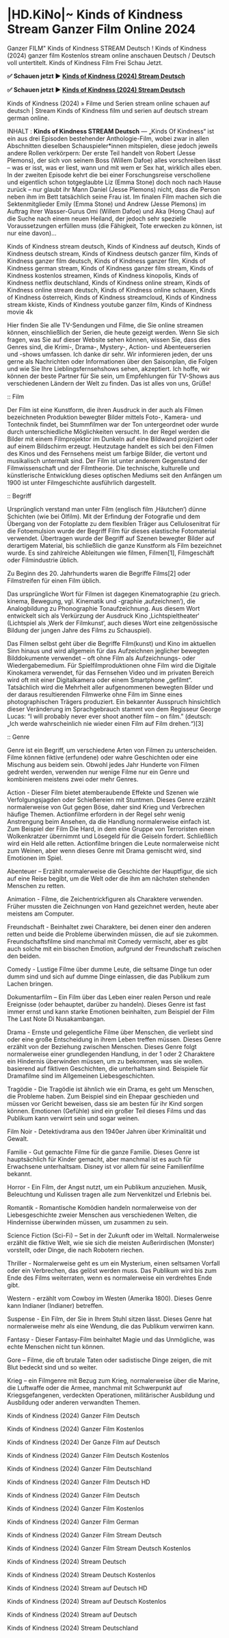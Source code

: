 # |HD.KiNo|~ Kinds of Kindness Stream Ganzer Film Online 2024

Ganzer FILM" Kinds of Kindness STREAM Deutsch ! Kinds of Kindness (2024) ganzer film Kostenlos stream online anschauen Deutsch / Deutsch voll untertitelt. Kinds of Kindness Film Frei Schau Jetzt.

**✅ Schauen jetzt ▶️ [Kinds of Kindness (2024) Stream Deutsch](https://popcorn-tv.online/de/movie/1029955/kinds-of-kindness)**

**✅ Schauen jetzt ▶️ [Kinds of Kindness (2024) Stream Deutsch](https://popcorn-tv.online/de/movie/1029955/kinds-of-kindness)**

Kinds of Kindness (2024) » Filme und Serien stream online schauen auf deutsch | Stream Kinds of Kindness film und serien auf deutsch stream german online.

INHALT : **Kinds of Kindness STREAM Deutsch** — „Kinds Of Kindness“ ist ein aus drei Episoden bestehender Anthologie-Film, wobei zwar in allen Abschnitten dieselben Schauspieler*innen mitspielen, diese jedoch jeweils andere Rollen verkörpern: Der erste Teil handelt von Robert (Jesse Plemons), der sich von seinem Boss (Willem Dafoe) alles vorschreiben lässt – was er isst, was er liest, wann und mit wem er Sex hat, wirklich alles eben. In der zweiten Episode kehrt die bei einer Forschungsreise verschollene und eigentlich schon totgeglaubte Liz (Emma Stone) doch noch nach Hause zurück – nur glaubt ihr Mann Daniel (Jesse Plemons) nicht, dass die Person neben ihm im Bett tatsächlich seine Frau ist. Im finalen Film machen sich die Sektenmitglieder Emily (Emma Stone) und Andrew (Jesse Plemons) im Auftrag ihrer Wasser-Gurus Omi (Willem Dafoe) und Aka (Hong Chau) auf die Suche nach einem neuen Heiland, der jedoch sehr spezielle Voraussetzungen erfüllen muss (die Fähigkeit, Tote erwecken zu können, ist nur eine davon)…

Kinds of Kindness stream deutsch, Kinds of Kindness auf deutsch, Kinds of Kindness deutsch stream, Kinds of Kindness deutsch ganzer film, Kinds of Kindness ganzer film deutsch, Kinds of Kindness ganzer film, Kinds of Kindness german stream, Kinds of Kindness ganzer film stream, Kinds of Kindness kostenlos streamen, Kinds of Kindness kinopolis, Kinds of Kindness netflix deutschland, Kinds of Kindness online stream, Kinds of Kindness online stream deutsch, Kinds of Kindness online schauen, Kinds of Kindness österreich, Kinds of Kindness streamcloud, Kinds of Kindness stream kkiste, Kinds of Kindness youtube ganzer film, Kinds of Kindness movie 4k

Hier finden Sie alle TV-Sendungen und Filme, die Sie online streamen können, einschließlich der Serien, die heute gezeigt werden. Wenn Sie sich fragen, was Sie auf dieser Website sehen können, wissen Sie, dass dies Genres sind, die Krimi-, Drama-, Mystery-, Action- und Abenteuerserien und -shows umfassen. Ich danke dir sehr. Wir informieren jeden, der uns gerne als Nachrichten oder Informationen über den Saisonplan, die Folgen und wie Sie Ihre Lieblingsfernsehshows sehen, akzeptiert. Ich hoffe, wir können der beste Partner für Sie sein, um Empfehlungen für TV-Shows aus verschiedenen Ländern der Welt zu finden. Das ist alles von uns, Grüße!

:: Film

Der Film ist eine Kunstform, die ihren Ausdruck in der auch als Filmen bezeichneten Produktion bewegter Bilder mittels Foto-, Kamera- und Tontechnik findet, bei Stummfilmen war der Ton untergeordnet oder wurde durch unterschiedliche Möglichkeiten versucht. In der Regel werden die Bilder mit einem Filmprojektor im Dunkeln auf eine Bildwand projiziert oder auf einem Bildschirm erzeugt. Heutzutage handelt es sich bei den Filmen des Kinos und des Fernsehens meist um farbige Bilder, die vertont und musikalisch untermalt sind. Der Film ist unter anderem Gegenstand der Filmwissenschaft und der Filmtheorie. Die technische, kulturelle und künstlerische Entwicklung dieses optischen Mediums seit den Anfängen um 1900 ist unter Filmgeschichte ausführlich dargestellt.

:: Begriff

Ursprünglich verstand man unter Film (englisch film ‚Häutchen‘) dünne Schichten (wie bei Ölfilm). Mit der Erfindung der Fotografie und dem Übergang von der Fotoplatte zu dem flexiblen Träger aus Cellulosenitrat für die Fotoemulsion wurde der Begriff Film für dieses elastische Fotomaterial verwendet. Übertragen wurde der Begriff auf Szenen bewegter Bilder auf derartigem Material, bis schließlich die ganze Kunstform als Film bezeichnet wurde. Es sind zahlreiche Ableitungen wie filmen, Filmen[1], Filmgeschäft oder Filmindustrie üblich.

Zu Beginn des 20. Jahrhunderts waren die Begriffe Films[2] oder Filmstreifen für einen Film üblich.

Das ursprüngliche Wort für Filmen ist dagegen Kinematographie (zu griech. kinema, Bewegung, vgl. Kinematik und -graphie ‚aufzeichnen‘), die Analogbildung zu Phonographie Tonaufzeichnung. Aus diesem Wort entwickelt sich als Verkürzung der Ausdruck Kino ‚Lichtspieltheater‘ (Lichtspiel als ‚Werk der Filmkunst‘, auch dieses Wort eine zeitgenössische Bildung der jungen Jahre des Films zu Schauspiel).

Das Filmen selbst geht über die Begriffe Film(kunst) und Kino im aktuellen Sinn hinaus und wird allgemein für das Aufzeichnen jeglicher bewegten Bilddokumente verwendet – oft ohne Film als Aufzeichnungs- oder Wiedergabemedium. Für Spielfilmproduktionen ohne Film wird die Digitale Kinokamera verwendet, für das Fernsehen Video und im privaten Bereich wird oft mit einer Digitalkamera oder einem Smartphone „gefilmt“. Tatsächlich wird die Mehrheit aller aufgenommenen bewegten Bilder und der daraus resultierenden Filmwerke ohne Film im Sinne eines photographischen Trägers produziert. Ein bekannter Ausspruch hinsichtlich dieser Veränderung im Sprachgebrauch stammt von dem Regisseur George Lucas: “I will probably never ever shoot another film – on film.” (deutsch: „Ich werde wahrscheinlich nie wieder einen Film auf Film drehen.“)[3]

:: Genre

Genre ist ein Begriff, um verschiedene Arten von Filmen zu unterscheiden. Filme können fiktive (erfundene) oder wahre Geschichten oder eine Mischung aus beidem sein. Obwohl jedes Jahr Hunderte von Filmen gedreht werden, verwenden nur wenige Filme nur ein Genre und kombinieren meistens zwei oder mehr Genres.

Action - Dieser Film bietet atemberaubende Effekte und Szenen wie Verfolgungsjagden oder Schießereien mit Stuntmen. Dieses Genre erzählt normalerweise von Gut gegen Böse, daher sind Krieg und Verbrechen häufige Themen. Actionfilme erfordern in der Regel sehr wenig Anstrengung beim Ansehen, da die Handlung normalerweise einfach ist. Zum Beispiel der Film Die Hard, in dem eine Gruppe von Terroristen einen Wolkenkratzer übernimmt und Lösegeld für die Geiseln fordert. Schließlich wird ein Held alle retten. Actionfilme bringen die Leute normalerweise nicht zum Weinen, aber wenn dieses Genre mit Drama gemischt wird, sind Emotionen im Spiel.

Abenteuer – Erzählt normalerweise die Geschichte der Hauptfigur, die sich auf eine Reise begibt, um die Welt oder die ihm am nächsten stehenden Menschen zu retten.

Animation - Filme, die Zeichentrickfiguren als Charaktere verwenden. Früher mussten die Zeichnungen von Hand gezeichnet werden, heute aber meistens am Computer.

Freundschaft - Beinhaltet zwei Charaktere, bei denen einer den anderen retten und beide die Probleme überwinden müssen, die auf sie zukommen. Freundschaftsfilme sind manchmal mit Comedy vermischt, aber es gibt auch solche mit ein bisschen Emotion, aufgrund der Freundschaft zwischen den beiden.

Comedy - Lustige Filme über dumme Leute, die seltsame Dinge tun oder dumm sind und sich auf dumme Dinge einlassen, die das Publikum zum Lachen bringen.

Dokumentarfilm – Ein Film über das Leben einer realen Person und reale Ereignisse (oder behauptet, darüber zu handeln). Dieses Genre ist fast immer ernst und kann starke Emotionen beinhalten, zum Beispiel der Film The Last Note Di Nusakambangan.

Drama - Ernste und gelegentliche Filme über Menschen, die verliebt sind oder eine große Entscheidung in ihrem Leben treffen müssen. Dieses Genre erzählt von der Beziehung zwischen Menschen. Dieses Genre folgt normalerweise einer grundlegenden Handlung, in der 1 oder 2 Charaktere ein Hindernis überwinden müssen, um zu bekommen, was sie wollen. basierend auf fiktiven Geschichten, die unterhaltsam sind. Beispiele für Dramafilme sind im Allgemeinen Liebesgeschichten.

Tragödie - Die Tragödie ist ähnlich wie ein Drama, es geht um Menschen, die Probleme haben. Zum Beispiel sind ein Ehepaar geschieden und müssen vor Gericht beweisen, dass sie am besten für ihr Kind sorgen können. Emotionen (Gefühle) sind ein großer Teil dieses Films und das Publikum kann verwirrt sein und sogar weinen.

Film Noir - Detektivdrama aus den 1940er Jahren über Kriminalität und Gewalt.

Familie - Gut gemachte Filme für die ganze Familie. Dieses Genre ist hauptsächlich für Kinder gemacht, aber manchmal ist es auch für Erwachsene unterhaltsam. Disney ist vor allem für seine Familienfilme bekannt.

Horror - Ein Film, der Angst nutzt, um ein Publikum anzuziehen. Musik, Beleuchtung und Kulissen tragen alle zum Nervenkitzel und Erlebnis bei.

Romantik - Romantische Komödien handeln normalerweise von der Liebesgeschichte zweier Menschen aus verschiedenen Welten, die Hindernisse überwinden müssen, um zusammen zu sein.

Science Fiction (Sci-Fi) – Set in der Zukunft oder im Weltall. Normalerweise erzählt die fiktive Welt, wie sie sich die meisten Außerirdischen (Monster) vorstellt, oder Dinge, die nach Robotern riechen.

Thriller - Normalerweise geht es um ein Mysterium, einen seltsamen Vorfall oder ein Verbrechen, das gelöst werden muss. Das Publikum wird bis zum Ende des Films weiterraten, wenn es normalerweise ein verdrehtes Ende gibt.

Western - erzählt vom Cowboy im Westen (Amerika 1800). Dieses Genre kann Indianer (Indianer) betreffen.

Suspense - Ein Film, der Sie in Ihrem Stuhl sitzen lässt. Dieses Genre hat normalerweise mehr als eine Wendung, die das Publikum verwirren kann.

Fantasy - Dieser Fantasy-Film beinhaltet Magie und das Unmögliche, was echte Menschen nicht tun können.

Gore – Filme, die oft brutale Taten oder sadistische Dinge zeigen, die mit Blut bedeckt sind und so weiter.

Krieg – ein Filmgenre mit Bezug zum Krieg, normalerweise über die Marine, die Luftwaffe oder die Armee, manchmal mit Schwerpunkt auf Kriegsgefangenen, verdeckten Operationen, militärischer Ausbildung und Ausbildung oder anderen verwandten Themen.

Kinds of Kindness (2024) Ganzer Film Deutsch

Kinds of Kindness (2024) Ganzer Film Kostenlos

Kinds of Kindness (2024) Der Ganze Film auf Deutsch

Kinds of Kindness (2024) Ganzer Film Deutsch Kostenlos

Kinds of Kindness (2024) Ganzer Film Deutschland

Kinds of Kindness (2024) Ganzer Film Deutsch HD

Kinds of Kindness (2024) Ganzer Film Deutsch

Kinds of Kindness (2024) Ganzer Film Kostenlos

Kinds of Kindness (2024) Ganzer Film German

Kinds of Kindness (2024) Ganzer Film Stream Deutsch

Kinds of Kindness (2024) Ganzer Film Stream Deutsch Kostenlos

Kinds of Kindness (2024) Stream Deutsch

Kinds of Kindness (2024) Stream Deutsch Kostenlos

Kinds of Kindness (2024) Stream auf Deutsch HD

Kinds of Kindness (2024) Stream auf Deutsch Kostenlos

Kinds of Kindness (2024) Stream auf Deutsch

Kinds of Kindness (2024) Stream Deutschland
